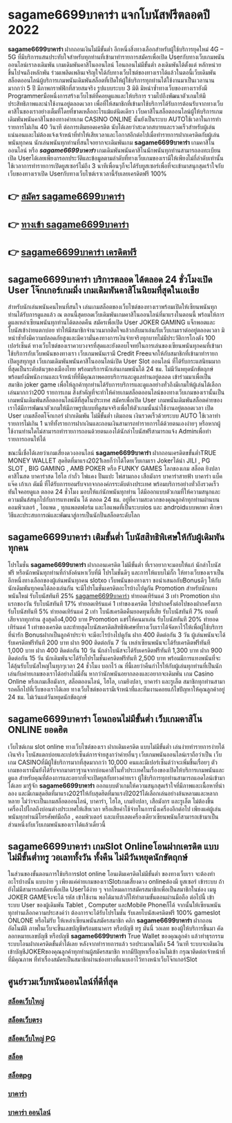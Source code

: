 # sagame6699บาคาร่า  แจกโบนัสฟรีตลอดปี 2022

**sagame6699บาคาร่า** ฝากถอนเงินไม่มีขั้นต่ำ  อีกหนึ่งสิ่งทางเลือกสำหรับผู้ใช้บริการยุคใหม่ 4G – 5G ที่มีบริการแสนประทับใจสำหรับทุกท่านที่เข้ามาทำรายการสมัครเพื่อเปิด Userกับทางเว็บเกมพนันออนไลน์เราลงเดิมพัน เกมเดิมพันคาสิโนออนไลน์ โอนถอนไม่มีขั้นต่ำ ลงเดิมพันได้ตั้งแต่ หลักหน่วยขึ้นไปจนถึงหลักพัน ร่วมเพลิดเพลินเจริญใจได้กับทางเว็บไซต์ของทางเราได้แล้วในตอนี้เว็บเดิมพันสล็อตออนไลน์ผู้บริการเกมพนันเดิมพันสล็อตที่เปิดให้ผู้ใช้บริการทุกท่านได้ใช้งานมาเป็นเวลานานมากกว่า 5 ปี มีภาพกราฟฟิกที่สวยสมจริง รูปแบบระบบ 3 มิติ
มิหนำซ้ำทางเว็บของทางเรายังมี Programmerมือหนึ่งการสร้างเว็บไซต์ที่คอยดูแลและให้บริการ  รวมไปถึงพัฒนาตัวเกมให้มีประสิทธิภาพและน่าใช้งานอยู่ตลอดเวลา เพื่อที่ให้สมาชิกที่เข้ามาใช้บริการได้รับการต้อนรับจากทางเว็บคาสิโนของเราอย่างเต็มที่โดยที่ขาดเหลืออะไรแม้แต่นิดเดียว เว็บคาสิโนสล็อตออนไลน์ผู้ให้บริการเกมเดิมพันพนันคาสิโนของทางค่ายเกม CASINO ONLINE นั้นยังเป็นระบบ AUTOใช้เวลาในการทำรายการไม่เกิน 40 วินาที ต่อการเติมยอดเครดิต นับได้เลยว่าสะดวกสบายและรวดเร็วสำหรับผู้เล่นแน่นอนและไม่ต้องแจ้งเจ้าหน้าที่ทำให้เสียเวลาและโอกาสอีกต่อไปเมื่อทำรายการฝากเครดิตกับผู้เล่นพนันทุกคน
นักเล่นพนันทุกท่านที่สนใจอยากจะเดิมพันเกม **sagame6699บาคาร่า** เกมคาสิโนออนไลน์ หรือ ***sagame6699บาคาร่า*** เกมเดิมพันพนันคาสิโนนักพนันทุกท่านสามารถลงทะเบียนเปิด Userได้เลยเพียงกรอกประวัติและข้อมูลตามลำดับที่ทางเว็บเกมของเรามีให้เพียงไม่กี่ลำดับเท่านั้น ใช้เวลาการทำรายการเปิดยูสเซอร์ไม่ถึง 3 นาทีเพื่อนๆก็จะได้รับยูสเซอร์เพื่อที่จะเข้ามาสนุกสุดเร้าใจกับเว็บของทางเราเปิด Userกับทางเว็บไซต์เราเวลานี้รับเลยเครดิตฟรี 100%

## 👉 [สมัคร sagame6699บาคาร่า](https://archa888.com/)
## 👉 [ทางเข้า sagame6699บาคาร่า](https://archa888.com/)
## 👉 [sagame6699บาคาร่า เครดิตฟรี](https://archa888.com/)

## sagame6699บาคาร่า บริการตลอด ได้ตลอด 24 ชั่วโมงเปิด User โจ๊กเกอร์เกมมิ่ง เกมเดิมพันคาสิโนนิยมที่สุดในเอเชีย

สำหรับนักเล่นพนันคนไหนที่สนใจ เล่นเกมสล็อตของเว็บไซต์ของทางเราพร้อมเปิดให้เซียนพนันทุกท่านได้รับการดูแลแล้ว ณ ตอนนี้สุดยอดเว็บเดิมพันเกมคาสิโนออนไลน์ที่มาแรงในตอนนี้ พร้อมให้การดูแลเหล่าเซียนพนันทุกท่านได้ตลอดคืน สมัครเพื่อเปิด User JOKER GAMING แจ็กพอตและโบนัสเข้าง่ายแตกบ่อย ทำให้มีสมาชิกจำนวนมากติดใจแล้วกลับมาเล่นกับเว็บเกมเราต่ออยู่ตลอดเวลา มิหนำซ้ำยังมีความปลอดภัยสูงและมีความั่นคงทางการเงินจ่ายจริงทุกบาทไม่มีประวัติการโกงตัง 100 เปอร์เซ็นต์ ทางเว็บไซต์ของเราควบวงจรที่สุดและยังตอบโจทย์ในการเล่นของเซียนพนันทุกคนที่เข้ามาใช้บริการกับเว็บพนันของทางเรา
เว็บเกมพนันเรามี Credit Freeแจกให้กับสมาชิกที่เข้ามาทำรายกเปิดยูสทุกยูส เว็บเกมเดิมพันพนันคาสิโนออนไลน์เปิด User Slot ออนไลน์ ที่ได้รับกระแสนิยมมากที่สุดเป็นระดับต้นๆของเมืองไทย พร้อมบริการนักเล่นเกมพนันได้ 24 ชม. ไม่มีวันหยุดนักขัตฤกษ์พร้อมยังมีพนักงานและเจ้าหน้าที่ที่มีคุณภาพคอยบริการและดูแลท่านอยู่ตลอด เข้าร่วมมาเพื่อเป็นสมาชิก joker game เพื่อให้ลูกค้าทุกท่านได้รับการบริการและดูแลอย่างทั่วถึงมีเกมให้ผู้เล่นได้เลือกเล่นมากกว่า200 รายการเกม
สิ่งสำคัญที่จะทำให้ค่ายเกมสล็อตออนไลน์ของทางเว็บเกมของเรานั้นเป็นเกมพนันเดิมพันสล็อตออนไลน์ดีที่สุดในประเทศ สมัครเพื่อเปิด User  เกมพนันเดิมพันสล็อตค่ายของเราได้มีการพัฒนาตัวเกมให้มีภาพรูปแบบที่ดูสมจจริงเพื่อให้ตัวเกมนั้นน่าใช้งานอยู่ตลอดเวลา เปิด User เกมสล็อตโจ๊กเกอร์ ฝากเดิมพัน ไม่มีขั้นต่ำ เติมถอน เงินรวดเร็วด้วยระบบ AUTO ใช้เวลาทำรายการไม่เกิน 1 นาทีทั้งรายการฝากเงินและถอนเงินสามารถทำรายการได้ด้วยตนเองง่ายๆ หรือหากผู้ใช้งานท่านใดไม่สามารถทำรายการถอนด้วยตนเองได้นักล่าโบนัสฟรีสามารถแจ้ง Adminเพื่อทำรายการถอนให้ได้

ขณะนี้เชื่อได้เลยว่าเกมเสี่ยงดวงออนไลน์ **sagame6699บาคาร่า** ฝากถอนเครดิตขขั้นต่ำTRUE MONEY WALLET สุดฮิตที่มาแรง2021เลยก็ว่าได้โดยเว็บเกมเรา Jokerได้นำ  JILI , PG SLOT , BIG GAMING , AMB POKER หรือ FUNKY GAMES โลกของเกม สล็อต ยิงปลา คาสิโนสด บาคาร่าสด ไฮโล กำถั่ว ไพ่แคง ปั่นแปะ ไพ่สามกอง เสือมังกร บาคาร่าสายฟ้า บาคาร่า แบ็คแจ๊ค เก้าเก ดัมมี่ ที่ได้รับการยอมรับจากจากองค์กรระดับต่างประเทศ พร้อมบริการอย่างทั่วถึงรวดเร็วทันใจคอยดูแล ตลอด 24 ชั่วโมง มอบให้แก่นักพนันทุกท่าน ได้มีออกแบบตัวเกมที่ให้ความสนุกและความมันส์สนุกไปกับการแทงพนัน ได้ ตลอด 24 ชม. อยู่ที่ความสะดวกของคุณลูกค้าทุกท่านผ่านบนคอมพิวเตอร์ , ไอแพด , ทุกแพลตฟอร์ม และไอแพดที่เป็นระบบios และ androidแบบพกพา ศึกษาวิธีและประสบการณ์และพัฒนาสู่การเป็นนักปั่นสล็อตระดับโลก

## sagame6699บาคาร่า เติมขั้นต่ำ โบนัสสิทธิพิเศษให้กับผู้เดิมพันทุกคน

โปรโมชั่น **sagame6699บาคาร่า** ฝากถอนเครดิต ไม่มีขั้นต่ำ ที่เราอยากจะมอบให้แก่  นักล่าโบนัสฟรี หรือนักพนันทุกท่านที่กำลังค้นหาเว็บที่มี โปรโมชั่นดีๆ และการให้แบบไม่กั๊ก ให้ทางเว็บของเราเป็นอีกหนึ่งทางเลือกของผู้เล่นพนันทุกคน slotxo เว็บพนันของทางเรา ขอนำเสนอกับBonusดีๆ ให้กับนักเดิมพันทุกคนได้ลองเล่นกัน จะมีโปรโมชั่นเครดิตอะไรบ้างไปดูกัน
 Promotion สำหรับนักแทงพนันใหม่ รับโบนัสทันที 25% [sagame6699บาคาร่า](https://archa888.com/) ทำยอดเทิร์นแค่ 3 เท่า
 Promotion ฝากแรกของวัน รับโบนัสทันที 17% ทำยอดเทิร์นแค่ 1 เท่าของเครดิต
โปรฝากครั้งต่อไปของฝากครั้งแรก รับโบนัสทันที 5% ทำยอดเทิร์นแค่ 2 เท่า
โบนัสเครดิตคืนยอดทุนที่เสีย รับโบนัสทันที 7% ยอดที่เสียจากทุกท่าน สูงสุดถึง4,000 บาท
 Promotion แชร์ให้คนมาเล่น รับโบนัสทันที 20% ทำยอดเทิร์นแค่ 1 เท่าของเครดิต
และท้ายสุดโบนัสเครดิตสิทธิพิเศษที่ทางเว็บเราได้จัดหาไว้ให้เพื่อผู้ใช้บริการที่น่ารัก Bonusฝากเป็นลูกค้าประจำ จะมีอะไรบ้างไปดูกัน
ฝาก 400 ติดต่อกัน 3 วัน ผู้เล่นพนันจะได้รับเครดิตฟรีทันที 200 บาท
ฝาก 900 ติดต่อกัน 7 วัน เหล่าเซียนพนันจะได้รับเครดิตฟรีทันที 1,000 บาท
ฝาก 400 ติดต่อกัน 10 วัน นักล่าโบนัสจะได้รับเครดิตฟรีทันที 1,300 บาท
ฝาก 900 ติดต่อกัน 15 วัน นักเดิมพันจะได้รับโปรโมชั่นเครดิตฟรีทันที 2,500 บาท
พร้อมมีการแทงพนันที่จะได้ลุ้นรับโบนัสใหญ่ในทุกๆเวลา 24 ชั่วโมง บอกไว้ ณ ที่นี้เลยว่าคืนกำไรให้กับผู้เล่นทุกท่านที่เป็นนักเล่นกับค่ายเกมของเราได้อย่างไม่มีอั้น หากว่านักพนันอยากลองและอยากจะเดิมพัน เกม  Casino Online หรือเกมเสือมังกร, สล็อตออนไลน์, ไฮโล, เกมยิงปลา, บาคาร่า และรูเล็ต สมาชิกทุกท่านสามารถคลิ๊กไปที่เว็บของเราได้เลย ทางเว็บไซต์ของเรามีเจ้าหน้าที่และทีมงานคอยแก้ไขปัญหาให้คุณลูกค้าอยู่ 24 ชม. ไม่เว้นแต่วันหยุดนักขัตฤกษ์

## sagame6699บาคาร่า โอนถอนไม่มีขั้นต่ำ  เว็บเกมคาสิโน ONLINE ยอดฮิต

เว็บไซต์เกม slot online ทางเว็บไซต์ของเรา ฝากเติมเครดิต แบบไม่มีขั้นต่ำ เล่นง่ายทำรายการง่ายได้เงินจริง โบนัสแตกบ่อยและเปอร์เซ็นต์การจ่ายสูงกว่าค่ายอื่นๆ เว็บเกมพนันออนไลน์เราถือว่าเป็น เว็บเกม CASINOที่มีผู้ใช้บริการมากที่สุดมากกว่า 10,000 คนและมีเปอร์เซ็นต์ว่าจะเพิ่มขึ้นเรื่อยๆ ตัวเกมของเรานั้นยังได้รับจากมาตราฐานจากบ่อนคาสิโนทั่วประเทศในเรื่องของเปิดให้บริการเกมพนันและดูแล สำหรับคุณที่ต้องการและอยากที่จะเปิดยูสกับทางค่ายเรา ผู้ใช้บริการทุกท่านสามารถแอดไลน์เข้ามาได้เลย
	มารู้จัก **sagame6699บาคาร่า** ออกแบบตัวเกมให้ความสนุกสุดเร้าใจที่มีภาพและเนื้อหาที่น่าลอง และมีเกมสุดฮิตที่มาแรง2021ให้กับสุดฮิตที่มาแรงปี2021ได้เลือกเล่นอย่างล้นหลามและหลากหลาย  ไม่ว่าจะเป็นเกมสล็อตออนไลน์, บาคาร่า, ไฮโล, เกมยิงปลา, เสือมังกร และรูเล็ต ไม่ต้องขึ้นเครื่องไปไกลถึงบ่อนต่างประเทศให้เสียเวลา หรือเสียค่าใช้จ่ายในการนั่งเครื่องอีกต่อไป เพียงแค่ผู้เล่นพนันทุกท่านมีโทรศัพท์มือถือ , คอมพิวเตอร์ และแท็บเลตเครื่องเดียวเซียนพนันก็สามารถเข้ามาเป็นส่วนหนึ่งกับเว็บเกมพนันของเราได้แล้วเดี๋ยวนี้

## sagame6699บาคาร่า เกมSlot Onlineโอนฝากเครดิต แบบไม่มีขั้นต่ำทรู วอเลททั้งวัน ทั้งคืน ไม่มีวันหยุดนักขัตฤกษ์

ในส่วนของขั้นตอนการใช้บริการslot online โอนเติมเครดิตไม่มีขั้นต่ำ ของทางเว็บเรา จะต้องทำอะไรบ้างนั้น แบบง่าย ๆ เพียงแค่ค่ายเกมของเราSlotเกมเสี่ยงดวง onlineต้องมี ยูสเซอร์ เข้าระบบ ถ้ายังไม่มีสามารถสมัครเพื่อเปิด Userได้ง่าย ๆ จากโหมดการสมัครสมาชิกเพื่อเป็นสมาชิกในช่อง เมนู JOKER GAMEจึงจะได้ รหัส เข้าใช้งาน พอได้มาแล้วก็ให้ทำตามขั้นตอนผ่านมือถือ ต่อไปนี้
เข้าระบบ User  ของผู้เดิมพัน Tablet , Computer และMobile Phoneก็ได้
จากนั้นให้เซียนพนันทุกท่านเลือกความประสงค์ว่า ต้องการจะได้รับโปรโมชั่น รับเลยโบนัสเครดิตฟรี 100% gameslot ONLONE หรือไม่รับ
ให้เหล่าเซียนพนันสมัครสมาชิก คลิก **sagame6699บาคาร่า** ฝากถอนอัตโนมัติ ภาพในเว็บจะขึ้นเลขบัญชีพร้อมธนาคาร หรือบัญชี ทรู มันนี่ วอเลท ของผู้ให้บริการขึ้นมา
คัดลอกหมายเลขบัญชี หรือบัญชี **sagame6699บาคาร่า** True Wallet ของคุณลูกค้า แล้วทำธุรกรรมระบบโอนฝากเครดิตขั้นต่ำได้เลย
หลังจากทำรายการแล้ว รอประมาณไม่ถึง 54 วินาที ระบบจะเติมเงินเข้าบัญชีJOKERของคุณลูกค้าทุกท่านผู้สมัครสมาชิก
หากมีปัญหาเรื่องเงินไม่เข้า กรุณาติดต่อเจ้าหน้าที่ ที่มีคุณภาพ ที่ทำเรื่องสมัครเป็นสมาชิกผ่านช่องทางที่แนบเอาไว้ทางหน้าเว็บโจ๊กเกอร์Slot

## ศูนย์รวมเว็บพนันออนไลน์ที่ดีที่สุด

### [สล็อตเว็บใหญ่](https://archa888.com/)
### [สล็อตเว็บตรง](https://slot168boy.com/)
### [สล็อตเว็บใหญ่ PG](https://archa888.com/)
### [สล็อต](https://atom.io/themes/%E0%B8%AA%E0%B8%A5%E0%B9%87%E0%B8%AD%E0%B8%95%E3%80%90%E0%B9%80%E0%B8%A7%E0%B9%87%E0%B8%9A%20%E0%B8%AA%E0%B8%A5%E0%B9%87%E0%B8%AD%E0%B8%95%20%E0%B8%AD%E0%B8%AD%E0%B8%99%E0%B9%84%E0%B8%A5%E0%B8%99%E0%B9%8C%20%E0%B8%AD%E0%B8%B1%E0%B8%99%E0%B8%94%E0%B8%B1%E0%B8%9A%201%E3%80%91)
### [สล็อตpg](https://atom.io/themes/%E0%B8%AA%E0%B8%A5%E0%B9%87%E0%B8%AD%E0%B8%95pg%E3%80%90pg%20slot%201%20%E0%B8%9A%E0%B8%B2%E0%B8%97%E3%80%91)
### [บาคาร่า](https://atom.io/themes/%E0%B8%9A%E0%B8%B2%E0%B8%84%E0%B8%B2%E0%B8%A3%E0%B9%88%E0%B8%B2%E3%80%90%E0%B8%82%E0%B8%B1%E0%B9%89%E0%B8%99%E0%B8%95%E0%B9%88%E0%B8%B3%201%20%E0%B8%9A%E0%B8%B2%E0%B8%97%E3%80%91)
### [บาคาร่า ออนไลน์](https://atom.io/themes/%E0%B8%9A%E0%B8%B2%E0%B8%84%E0%B8%B2%E0%B8%A3%E0%B9%88%E0%B8%B2%20%E0%B8%AD%E0%B8%AD%E0%B8%99%E0%B9%84%E0%B8%A5%E0%B8%99%E0%B9%8C%E3%80%90%E0%B9%80%E0%B8%A7%E0%B9%87%E0%B8%9A%20%E0%B8%AA%E0%B8%A5%E0%B9%87%E0%B8%AD%E0%B8%95%20%E0%B8%AD%E0%B8%AD%E0%B8%99%E0%B9%84%E0%B8%A5%E0%B8%99%E0%B9%8C%20%E0%B8%AD%E0%B8%B1%E0%B8%99%E0%B8%94%E0%B8%B1%E0%B8%9A%201%E3%80%91)
